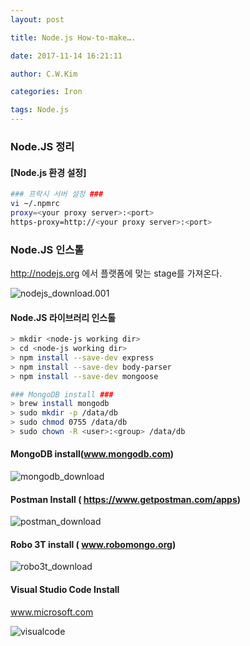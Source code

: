```yaml
---
layout: post

title: Node.js How-to-make…. 

date: 2017-11-14 16:21:11

author: C.W.Kim

categories: Iron

tags: Node.js
---
```


### Node.JS 정리  ###

#### [Node.js 환경 설정] ####

``` sh
### 프락시 서버 설정 ###
vi ~/.npmrc
proxy=<your proxy server>:<port>
https-proxy=http://<your proxy server>:<port>
```
### Node.JS 인스톨 ###
http://nodejs.org 에서 플랫폼에 맞는 stage를 가져온다.

![nodejs_download.001](/Users/iron/Dropbox/Blog/ironhub.github.io/assets/screenshots/nodejs_download.001.png)

#### Node.JS 라이브러리 인스톨 ####

```sh
> mkdir <node-js working dir> 
> cd <node-js working dir>
> npm install --save-dev express
> npm install --save-dev body-parser
> npm install --save-dev mongoose

### MongoDB install ###
> brew install mongodb
> sudo mkdir -p /data/db
> sudo chmod 0755 /data/db
> sudo chown -R <user>:<group> /data/db


```

#### MongoDB install(www.mongodb.com) ####

![mongodb_download](/Users/iron/Dropbox/Blog/ironhub.github.io/assets/screenshots/mongodb_download.png)

#### Postman Install ( https://www.getpostman.com/apps) ####

![postman_download](/Users/iron/Dropbox/Blog/ironhub.github.io/assets/screenshots/postman_download.png)

#### Robo 3T install ( www.robomongo.org) ####

![robo3t_download](/Users/iron/Dropbox/Blog/ironhub.github.io/assets/screenshots/robo3t_download.png)



#### Visual Studio Code Install ####

www.microsoft.com  

![visualcode](/Users/iron/Dropbox/Blog/ironhub.github.io/assets/screenshots/visualcode.png)

